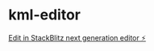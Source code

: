 # kml-editor

[Edit in StackBlitz next generation editor ⚡️](https://stackblitz.com/~/github.com/samalviya/kml-editor)